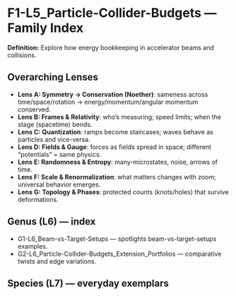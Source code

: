 # F1-L5_Particle-Collider-Budgets — Family Index
**Definition:** Explore how energy bookkeeping in accelerator beams and collisions.

## Overarching Lenses

- **Lens A: Symmetry -> Conservation (Noether)**: sameness across time/space/rotation → energy/momentum/angular momentum conserved.
- **Lens B: Frames & Relativity**: who’s measuring; speed limits; when the stage (spacetime) bends.
- **Lens C: Quantization**: ramps become staircases; waves behave as particles and vice-versa.
- **Lens D: Fields & Gauge**: forces as fields spread in space; different “potentials” = same physics.
- **Lens E: Randomness & Entropy**: many-microstates, noise, arrows of time.
- **Lens F: Scale & Renormalization**: what matters changes with zoom; universal behavior emerges.
- **Lens G: Topology & Phases**: protected counts (knots/holes) that survive deformations.

## Genus (L6) — index
- G1-L6_Beam-vs-Target-Setups — spotlights beam-vs-target-setups examples.
- G2-L6_Particle-Collider-Budgets_Extension_Portfolios — comparative twists and edge variations.

## Species (L7) — everyday exemplars
